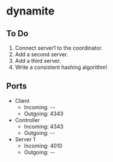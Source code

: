 dynamite
=========

## To Do
1. Connect server1 to the coordinator.
2. Add a second server.
3. Add a third server.
4. Write a consistent hashing algorithm!

## Ports
- Client
	- Incoming: --
	- Outgoing: 4343
- Controller
	- Incoming: 4343
	- Outgoing: --
- Server 1
	- Incoming: 4010
	- Outgoing: --